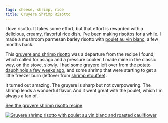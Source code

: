 ```yaml
---
tags: cheese, shrimp, rice
title: Gruyere Shrimp Risotto
---
```


I love risotto. It takes some effort, but that effort is rewarded with
a delicious, creamy, flavorful rice dish. I've been making risottos for
a while. I made a mushroom parmesan barley risotto with [poulet au vin
blanc](/blog/2016/02/24/poulet-au-vin-blanc/), a few months back.

This [gruyere and shrimp risotto](/recipe/gruyere-shrimp-risotto/) was
a departure from the recipe I found, which called for asiago and
a pressure cooker. I made mine in the classic way, on the stove, slowly.
I had some gruyere left over from [the potato dauphinois a few weeks
ago](/blog/2016/05/25/potato-dauphinois/), and some shrimp that were
starting to get a little freezer burn (leftover from [shrimp
etouffee](/blog/2016/05/25/potato-dauphinois/)).

It turned out amazing. The gruyere is sharp but not overpowering. The
shrimp lends a wonderful flavor. And it went great with the poulet,
which I'm always a fan of.

[See the gruyere shrimp risotto recipe](/recipe/gruyere-shrimp-risotto/)

[![Gruyere shrimp risotto with poulet au vin blanc and roasted
cauliflower](title.jpg)](/recipe/gruyere-shrimp-risotto/)
